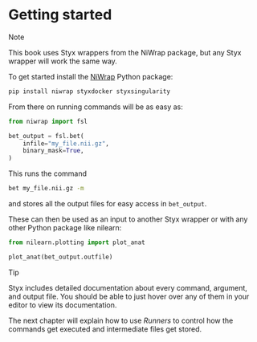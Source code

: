 # Getting started

> [!NOTE]  
> This book uses Styx wrappers from the NiWrap package, but any Styx wrapper will work the same way.

To get started install the [NiWrap](https://github.com/childmindresearch/niwrap/tree/main) Python package:

```sh
pip install niwrap styxdocker styxsingularity
```

From there on running commands will be as easy as:

```Python
from niwrap import fsl

bet_output = fsl.bet(
    infile="my_file.nii.gz",
    binary_mask=True,
)
```

This runs the command

```sh
bet my_file.nii.gz -m
```

and stores all the output files for easy access in `bet_output`.

These can then be used as an input to another Styx wrapper or with any other Python package like nilearn:

```Python
from nilearn.plotting import plot_anat

plot_anat(bet_output.outfile)
```

> [!TIP]  
> Styx includes detailed documentation about every command, argument, and output file. You should be able to just hover over any of them in your editor to view its documentation.

The next chapter will explain how to use _Runners_ to control how the commands get executed and intermediate files get stored. 